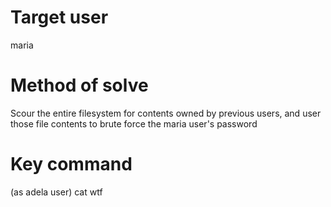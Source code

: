 # Target user
maria
# Method of solve
Scour the entire filesystem for contents owned by previous users, and user those file contents to brute force the maria user's password
# Key command
(as adela user) cat wtf
